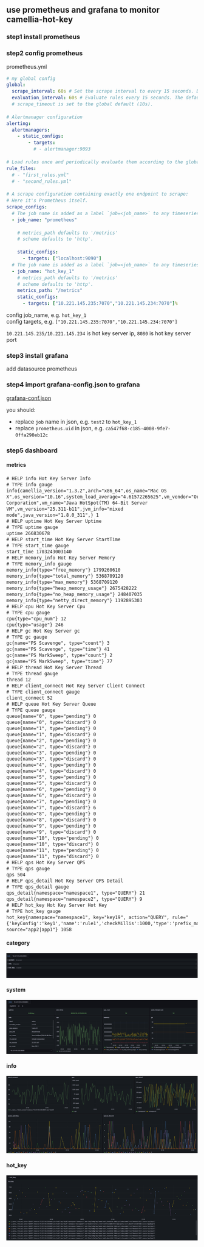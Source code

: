 
## use prometheus and grafana to monitor camellia-hot-key

### step1 install prometheus

### step2 config prometheus
prometheus.yml
```yaml
# my global config
global:
  scrape_interval: 60s # Set the scrape interval to every 15 seconds. Default is every 1 minute.
  evaluation_interval: 60s # Evaluate rules every 15 seconds. The default is every 1 minute.
  # scrape_timeout is set to the global default (10s).

# Alertmanager configuration
alerting:
  alertmanagers:
    - static_configs:
        - targets:
          # - alertmanager:9093

# Load rules once and periodically evaluate them according to the global 'evaluation_interval'.
rule_files:
  # - "first_rules.yml"
  # - "second_rules.yml"

# A scrape configuration containing exactly one endpoint to scrape:
# Here it's Prometheus itself.
scrape_configs:
  # The job name is added as a label `job=<job_name>` to any timeseries scraped from this config.
  - job_name: "prometheus"

    # metrics_path defaults to '/metrics'
    # scheme defaults to 'http'.

    static_configs:
      - targets: ["localhost:9090"]
  # The job name is added as a label `job=<job_name>` to any timeseries scraped from this config.
  - job_name: "hot_key_1"
    # metrics_path defaults to '/metrics'
    # scheme defaults to 'http'.
    metrics_path: "/metrics"
    static_configs:
      - targets: ["10.221.145.235:7070","10.221.145.234:7070"]%
```

config job_name, e.g. `hot_key_1`  
config targets, e.g. `["10.221.145.235:7070","10.221.145.234:7070"]`  

`10.221.145.235/10.221.145.234` is hot key server ip, `8080` is hot key server port  

### step3 install grafana
add datasource prometheus

### step4 import grafana-config.json to grafana

[grafana-conf.json](grafana-conf.json)

you should:  
* replace `job` name in json, e.g. `test2` to `hot_key_1`
* replace `prometheus.uid` in json, e.g. `ca547f68-c185-4008-9fe7-0ffa290eb12c`

### step5 dashboard

#### metrics
```
# HELP info Hot Key Server Info
# TYPE info gauge
info{camellia_version="1.3.2",arch="x86_64",os_name="Mac OS X",os_version="10.16",system_load_average="4.61572265625",vm_vendor="Oracle Corporation",vm_name="Java HotSpot(TM) 64-Bit Server VM",vm_version="25.311-b11",jvm_info="mixed mode",java_version="1.8.0_311",} 1
# HELP uptime Hot Key Server Uptime
# TYPE uptime gauge
uptime 266830678
# HELP start_time Hot Key Server StartTime
# TYPE start_time gauge
start_time 1703243003140
# HELP memory_info Hot Key Server Memory
# TYPE memory_info gauge
memory_info{type="free_memory"} 1799260610
memory_info{type="total_memory"} 5368709120
memory_info{type="max_memory"} 5368709120
memory_info{type="heap_memory_usage"} 2675428222
memory_info{type="no_heap_memory_usage"} 248407035
memory_info{type="netty_direct_memory"} 1192895303
# HELP cpu Hot Key Server Cpu
# TYPE cpu gauge
cpu{type="cpu_num"} 12
cpu{type="usage"} 246
# HELP gc Hot Key Server gc
# TYPE gc gauge
gc{name="PS Scavenge", type="count"} 3
gc{name="PS Scavenge", type="time"} 41
gc{name="PS MarkSweep", type="count"} 2
gc{name="PS MarkSweep", type="time"} 77
# HELP thread Hot Key Server Thread
# TYPE thread gauge
thread 12
# HELP client_connect Hot Key Server Client Connect
# TYPE client_connect gauge
client_connect 52
# HELP queue Hot Key Server Queue
# TYPE queue gauge
queue{name="0", type="pending"} 0
queue{name="0", type="discard"} 0
queue{name="1", type="pending"} 0
queue{name="1", type="discard"} 0
queue{name="2", type="pending"} 0
queue{name="2", type="discard"} 0
queue{name="3", type="pending"} 0
queue{name="3", type="discard"} 0
queue{name="4", type="pending"} 0
queue{name="4", type="discard"} 0
queue{name="5", type="pending"} 0
queue{name="5", type="discard"} 0
queue{name="6", type="pending"} 0
queue{name="6", type="discard"} 0
queue{name="7", type="pending"} 0
queue{name="7", type="discard"} 6
queue{name="8", type="pending"} 0
queue{name="8", type="discard"} 0
queue{name="9", type="pending"} 0
queue{name="9", type="discard"} 0
queue{name="10", type="pending"} 0
queue{name="10", type="discard"} 0
queue{name="11", type="pending"} 0
queue{name="11", type="discard"} 0
# HELP qps Hot Key Server QPS
# TYPE qps gauge
qps 504
# HELP qps_detail Hot Key Server QPS Detail
# TYPE qps_detail gauge
qps_detail{namespace="namespace1", type="QUERY"} 21
qps_detail{namespace="namespace2", type="QUERY"} 9
# HELP hot_key Hot Key Server Hot Key
# TYPE hot_key gauge
hot_key{namespace="namespace1", key="key19", action="QUERY", rule="{'keyConfig':'key1','name':'rule1','checkMillis':1000,'type':'prefix_match','checkThreshold':500}", source="app2|app1"} 1058
```

#### category  

![img.png](img.png)

####  system

![img_1.png](img_1.png)

#### info

![img_2.png](img_2.png)

#### hot_key

![img_3.png](img_3.png)



